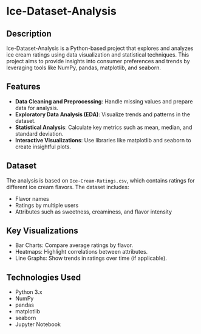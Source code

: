 # Ice-Dataset-Analysis

## Description
Ice-Dataset-Analysis is a Python-based project that explores and analyzes ice cream ratings using data visualization and statistical techniques. This project aims to provide insights into consumer preferences and trends by leveraging tools like NumPy, pandas, matplotlib, and seaborn.

## Features
- **Data Cleaning and Preprocessing**: Handle missing values and prepare data for analysis.
- **Exploratory Data Analysis (EDA)**: Visualize trends and patterns in the dataset.
- **Statistical Analysis**: Calculate key metrics such as mean, median, and standard deviation.
- **Interactive Visualizations**: Use libraries like matplotlib and seaborn to create insightful plots.

## Dataset
The analysis is based on `Ice-Cream-Ratings.csv`, which contains ratings for different ice cream flavors. The dataset includes:
- Flavor names
- Ratings by multiple users
- Attributes such as sweetness, creaminess, and flavor intensity

## Key Visualizations
- Bar Charts: Compare average ratings by flavor.
- Heatmaps: Highlight correlations between attributes.
- Line Graphs: Show trends in ratings over time (if applicable).

## Technologies Used
- Python 3.x
- NumPy
- pandas
- matplotlib
- seaborn
- Jupyter Notebook
